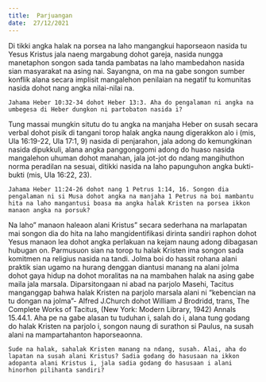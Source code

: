 ```yaml
---
title:  Parjuangan
date:  27/12/2021
---
```


Di tikki angka halak na porsea na laho mangangkui haporseaon nasida tu Yesus Kristus jala naeng margabung dohot gareja, nasida nungga manetaphon songon sada tanda pambatas na laho mambedahon nasida sian masyarakat na asing nai. Sayangna, on ma na gabe songon sumber konflik alana secara implisit mangalehon penilaian na negatif tu komunitas nasida dohot nang angka nilai-nilai na.

`Jahama Heber 10:32-34 dohot Heber 13:3. Aha do pengalaman ni angka na umbegesa di Heber dungkon ni partobaton nasida i?`

Tung massai mungkin situtu do tu angka na manjaha Heber on susah secara verbal dohot pisik di tangani torop halak angka naung digerakkon alo i (mis, Ula 16:19-22, Ula 17:1, 9) nasida di penjarahon, jala adong do kemungkinan nasida dipukkuli, alana angka panggonggomi adong do huaso nasida mangalehon uhuman dohot manahan, jala jot-jot do ndang mangihuthon norma peradilan na sesuai, ditikki nasida na laho papunguhon angka bukti-bukti (mis, Ula 16:22, 23).

`Jahama Heber 11:24-26 dohot nang 1 Petrus 1:14, 16. Songon dia pengalaman ni si Musa dohot angka na manjaha 1 Petrus na boi mambantu hita na laho mangantusi boasa ma angka halak Kristen na porsea ikkon manaon angka na porsuk?`

Na laho” manaon haleaon alani Kristus” secara sederhana na marlapatan mai songon dia do hita na laho mangidentifikasi dirinta sandiri raphon dohot Yesus manaon lea dohot angka perlakuan na kejam naung adong dibagasan hubugan on. Parmusuon sian na torop tu halak Kristen ima songon sada komitmen na religius nasida na tandi. Jolma boi do hassit rohana alani praktik sian ugamo na hurang denggan diantusi manang na alani jolma dohot gaya hidup na dohot moralitas na na mambahen halak na asing gabe maila jala marsala. Diparsitongaan ni abad na parjolo Masehi, Tacitus manganggap bahwa halak Kristen na parjolo marsala alani ni “kebencian na tu dongan na jolma”- Alfred J.Church dohot William J Brodridd, trans, The Complete Works of Tacitus, (New York: Modern Library, 1942) Annals 15.44.1. Aha pe na gabe alasan tu tuduhan i, salah do i, alana tung godang do halak Kristen na parjolo i, songon naung di surathon si Paulus, na susah alani na mampartahanton haporseaonna.

`Sude na halak, sahalak Kristen manang na ndang, susah. Alai, aha do lapatan na susah alani Kristus? Sadia godang do hasusaan na ikkon adopanta alani Kristus i, jala sadia godang do hasusaan i alani hinorhon pilihanta sandiri?`
